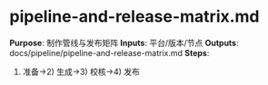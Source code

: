 # pipeline-and-release-matrix.md

**Purpose**: 制作管线与发布矩阵
**Inputs**: 平台/版本/节点
**Outputs**: docs/pipeline/pipeline-and-release-matrix.md
**Steps**:

1. 准备→2) 生成→3) 校核→4) 发布
